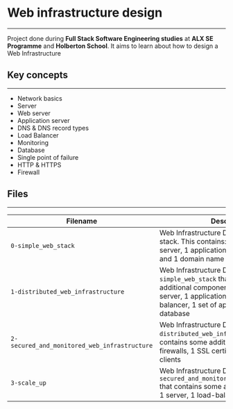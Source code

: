 # Web infrastructure design
---
Project done during **Full Stack Software Engineering studies** at **ALX SE Programme** and **Holberton School**. It aims to learn about how to design a Web Infrastructure

## Key concepts
---
* Network basics
* Server
* Web server
* Application server
* DNS & DNS record types
* Load Balancer
* Monitoring
* Database
* Single point of failure
* HTTP & HTTPS
* Firewall

## Files
---
**Filename**       	|**Description**
----------------------------|---------------------------------------
`0-simple_web_stack`    | Web Infrastructure Design with a LAMP stack. This contains: 1 server, 1 web server, 1 application server, 1 database and 1 domain name
`1-distributed_web_infrastructure`  | Web Infrastructure Design, based on `0-simple_web_stack` that contains some additional components: 1 server, 1 web server, 1 application server, 1 load-balancer, 1 set of application files, 1 database
`2-secured_and_monitored_web_infrastructure`   | Web Infrastructure Design, based on `1-distributed_web_infrastructure` that contains some additional components: 3 firewalls, 1 SSL certificate, 3 monitoring clients
`3-scale_up`   | Web Infrastructure Design, based on `2-secured_and_monitored_web_infrastructure` that contains some additional components: 1 server, 1 load-balancer
